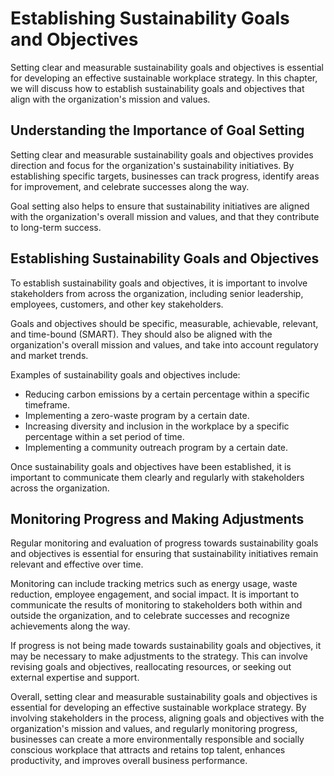 Establishing Sustainability Goals and Objectives
=============================================================================================

Setting clear and measurable sustainability goals and objectives is essential for developing an effective sustainable workplace strategy. In this chapter, we will discuss how to establish sustainability goals and objectives that align with the organization's mission and values.

Understanding the Importance of Goal Setting
--------------------------------------------

Setting clear and measurable sustainability goals and objectives provides direction and focus for the organization's sustainability initiatives. By establishing specific targets, businesses can track progress, identify areas for improvement, and celebrate successes along the way.

Goal setting also helps to ensure that sustainability initiatives are aligned with the organization's overall mission and values, and that they contribute to long-term success.

Establishing Sustainability Goals and Objectives
------------------------------------------------

To establish sustainability goals and objectives, it is important to involve stakeholders from across the organization, including senior leadership, employees, customers, and other key stakeholders.

Goals and objectives should be specific, measurable, achievable, relevant, and time-bound (SMART). They should also be aligned with the organization's overall mission and values, and take into account regulatory and market trends.

Examples of sustainability goals and objectives include:

* Reducing carbon emissions by a certain percentage within a specific timeframe.
* Implementing a zero-waste program by a certain date.
* Increasing diversity and inclusion in the workplace by a specific percentage within a set period of time.
* Implementing a community outreach program by a certain date.

Once sustainability goals and objectives have been established, it is important to communicate them clearly and regularly with stakeholders across the organization.

Monitoring Progress and Making Adjustments
------------------------------------------

Regular monitoring and evaluation of progress towards sustainability goals and objectives is essential for ensuring that sustainability initiatives remain relevant and effective over time.

Monitoring can include tracking metrics such as energy usage, waste reduction, employee engagement, and social impact. It is important to communicate the results of monitoring to stakeholders both within and outside the organization, and to celebrate successes and recognize achievements along the way.

If progress is not being made towards sustainability goals and objectives, it may be necessary to make adjustments to the strategy. This can involve revising goals and objectives, reallocating resources, or seeking out external expertise and support.

Overall, setting clear and measurable sustainability goals and objectives is essential for developing an effective sustainable workplace strategy. By involving stakeholders in the process, aligning goals and objectives with the organization's mission and values, and regularly monitoring progress, businesses can create a more environmentally responsible and socially conscious workplace that attracts and retains top talent, enhances productivity, and improves overall business performance.
